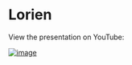 # Lorien

View the presentation on YouTube:

[![image](https://user-images.githubusercontent.com/4370550/33075547-2eefc8dc-ceca-11e7-9fe4-588167fa5715.png)](https://www.youtube.com/watch?v=JXpbbozEsgo)
